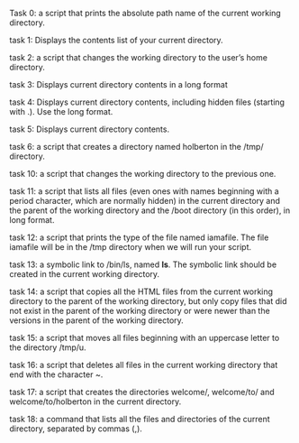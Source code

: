 Task 0: a script that prints the absolute path name of the current working directory.

task 1:  Displays the contents list of your current directory.

task 2: a script that changes the working directory to the user’s home directory.

task 3: Displays current directory contents in a long format

task 4: Displays current directory contents, including hidden files (starting with .). Use the long format.

task 5: Displays current directory contents.

task 6:  a script that creates a directory named holberton in the /tmp/ directory.

task 10:  a script that changes the working directory to the previous one.

task 11: a script that lists all files (even ones with names beginning with a period character, which are normally hidden) in the current directory and the parent of the working directory and the /boot directory (in this order), in long format.

task 12: a script that prints the type of the file named iamafile. The file iamafile will be in the /tmp directory when we will run your script.

task 13: a symbolic link to /bin/ls, named __ls__. The symbolic link should be created in the current working directory.

task 14: a script that copies all the HTML files from the current working directory to the parent of the working directory, but only copy files that did not exist in the parent of the working directory or were newer than the versions in the parent of the working directory.

task 15: a script that moves all files beginning with an uppercase letter to the directory /tmp/u.

task 16: a script that deletes all files in the current working directory that end with the character ~.

task 17: a script that creates the directories welcome/, welcome/to/ and welcome/to/holberton in the current directory.

task 18:  a command that lists all the files and directories of the current directory, separated by commas (,).
